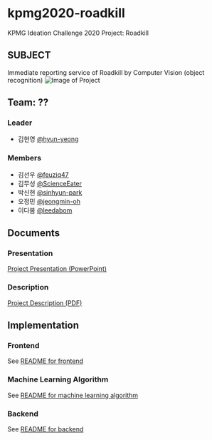 # kpmg2020-roadkill
KPMG Ideation Challenge 2020 Project: Roadkill

## SUBJECT
Immediate reporting service of Roadkill by Computer Vision (object recognition) 
![Image of Project](https://github.com/ScienceEater/kpmg2020-roadkill/images/logo.png)

## Team: ??

### Leader 
- 김현영 [@hyun-yeong](https://github.com/hyun-yeong)
 
### Members
- 김선우 [@feuziq47](https://github.com/feuziq47)
- 김무성 [@ScienceEater](https://github.com/ScienceEater)
- 박신현 [@sinhyun-park](https://github.com/sinhyun-park)
- 오정민 [@jeongmin-oh](https://github.com/jeongmin-oh)
- 이다봄 [@leedabom](https://github.com/leedabom)

## Documents

### Presentation
[Project Presentation (PowerPoint)](docs/presentation.pptx)

### Description
[Project Description (PDF)](docs/description.pdf)


## Implementation

### Frontend
See [README for frontend](src/Frontend/README.md)

### Machine Learning Algorithm
See [README for machine learning algorithm](src/MachineLearning/README.md)

### Backend
See [README for backend](src/Backend/README.md)
